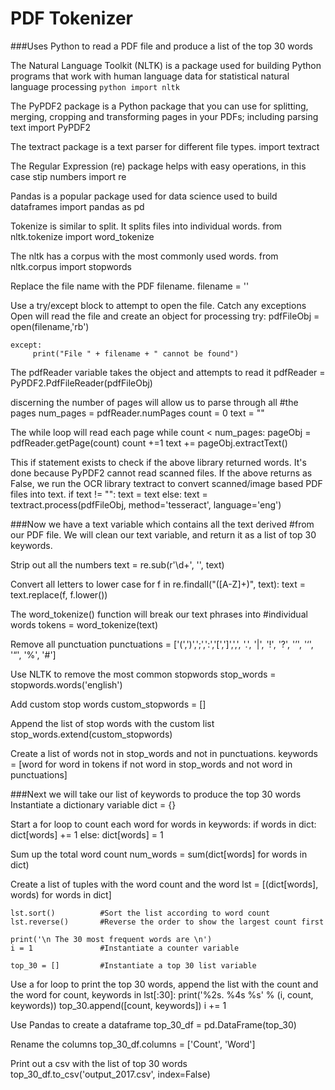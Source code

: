 # PDF Tokenizer
###Uses Python to read a PDF file and produce a list of the top 30 words

The Natural Language Toolkit (NLTK) is a package used for building Python programs 
that work with human language data for statistical natural language processing
    ```python
    import nltk
    ```

The PyPDF2 package is a Python package that you can use for splitting, 
merging, cropping and transforming pages in your PDFs; including parsing text
    import PyPDF2

The textract package is a text parser for different file types.
    import textract

The Regular Expression (re) package helps with easy operations, in this case stip numbers 
    import re

Pandas is a popular package used for data science used to build dataframes
    import pandas as pd

Tokenize is similar to split. It splits files into individual words.
    from nltk.tokenize import word_tokenize

The nltk has a corpus with the most commonly used words. 
    from nltk.corpus import stopwords

Replace the file name with the PDF filename.
    filename = ''

Use a try/except block to attempt to open the file. Catch any exceptions
Open will read the file and create an object for processing
    try: 
         pdfFileObj = open(filename,'rb')

    except:
         print("File " + filename + " cannot be found")

The pdfReader variable takes the object and attempts to read it
     pdfReader = PyPDF2.PdfFileReader(pdfFileObj)

discerning the number of pages will allow us to parse through all #the pages
    num_pages = pdfReader.numPages
    count = 0
    text = ""

The while loop will read each page
    while count < num_pages:
        pageObj = pdfReader.getPage(count)
        count +=1
        text += pageObj.extractText()

This if statement exists to check if the above library returned words. It's done because PyPDF2 cannot read scanned files. 
If the above returns as False, we run the OCR library textract to convert scanned/image based PDF files into text.
    if text != "":
       text = text
    else:
        text = textract.process(pdfFileObj, method='tesseract', language='eng')

###Now we have a text variable which contains all the text derived #from our PDF file. We will clean our text variable, and return it as a list of top 30 keywords.

Strip out all the numbers
    text = re.sub(r'\d+', '', text)

Convert all letters to lower case
    for f in re.findall("([A-Z]+)", text):
        text = text.replace(f, f.lower())

The word_tokenize() function will break our text phrases into #individual words
    tokens = word_tokenize(text)

Remove all punctuation
    punctuations = ['(',')',';',':','[',']',',', '.', '|', '!', '?', '’', '‘', '“', '%', '#']

Use NLTK to remove the most common stopwords
    stop_words = stopwords.words('english')

Add custom stop words
    custom_stopwords = []

Append the list of stop words with the custom list
    stop_words.extend(custom_stopwords)

Create a list of words not in stop_words and not in punctuations.
    keywords = [word for word in tokens if not word in stop_words and not word in punctuations]

###Next we will take our list of keywords to produce the top 30 words
Instantiate a dictionary variable
    dict = {}

Start a for loop to count each word
    for words in keywords:
        if words in dict:
           dict[words] += 1
        else:
           dict[words] = 1

Sum up the total word count
    num_words = sum(dict[words] for words in dict)

Create a list of tuples with the word count and the word
    lst = [(dict[words], words) for words in dict]

    lst.sort()          #Sort the list according to word count
    lst.reverse()       #Reverse the order to show the largest count first

    print('\n The 30 most frequent words are \n')
    i = 1               #Instantiate a counter variable

    top_30 = []         #Instantiate a top 30 list variable

Use a for loop to print the top 30 words, append the list with the count and the word
    for count, keywords in lst[:30]:
        print('%2s.  %4s %s' % (i, count, keywords))
        top_30.append([count, keywords])
        i += 1

Use Pandas to create a dataframe
    top_30_df = pd.DataFrame(top_30)

Rename the columns
    top_30_df.columns = ['Count', 'Word']

Print out a csv with the list of top 30 words
    top_30_df.to_csv('output_2017.csv', index=False)
